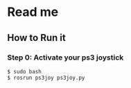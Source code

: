 # Read me

## How to Run it
### Step 0: Activate your ps3 joystick
```
$ sudo bash
$ rosrun ps3joy ps3joy.py
```